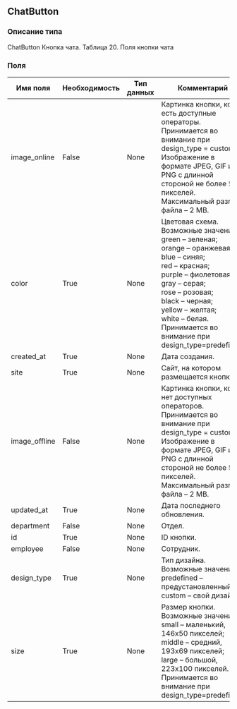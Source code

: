 
## ChatButton

### Описание типа
ChatButton
Кнопка чата.
 Таблица 20. Поля кнопки чата


### Поля

| Имя поля | Необходимость | Тип данных | Комментарий |
|---|---|---|---|
|image_online|False|None|Картинка кнопки, когда есть доступные операторы.<br/>Принимается во внимание при design_type = custom.<br/>Изображение в формате JPEG, GIF или PNG с длинной стороной не более 500 пикселей.<br/>Максимальный размер файла – 2 MB.<br/>|
|color|True|None|Цветовая схема.<br/>Возможные значения:<br/>green – зеленая;<br/>orange – оранжевая;<br/>blue – синяя;<br/>red – красная;<br/>purple – фиолетовая;<br/>gray – серая;<br/>rose – розовая;<br/>black – черная;<br/>yellow – желтая;<br/>white – белая.<br/>Принимается во внимание при design_type=predefined.<br/>|
|created_at|True|None|Дата создания.<br/>|
|site|True|None|Сайт, на котором размещается кнопка.<br/>|
|image_offline|False|None|Картинка кнопки, когда нет доступных операторов.<br/>Принимается во внимание при design_type = custom.<br/>Изображение в формате JPEG, GIF или PNG с длинной стороной не более 500 пикселей.<br/>Максимальный размер файла – 2 MB.<br/>|
|updated_at|True|None|Дата последнего обновления.<br/>|
|department|False|None|Отдел.<br/>|
|id|True|None|ID кнопки.<br/>|
|employee|False|None|Сотрудник.<br/>|
|design_type|True|None|Тип дизайна.<br/>Возможные значения:<br/>predefined – предустановленный;<br/>custom – свой дизайн.<br/>|
|size|True|None|Размер кнопки.<br/>Возможные значения:<br/>small – маленький, 146x50 пикселей;<br/>middle – средний,  193x69 пикселей;<br/>large – большой, 223x100 пикселей.<br/>Принимается во внимание при design_type=predefined.<br/>|
